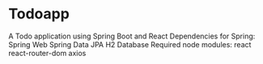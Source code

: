 # Todoapp
A Todo application using Spring Boot and React
Dependencies for Spring:
  Spring Web
  Spring Data JPA
  H2 Database
Required node modules:
  react
  react-router-dom
  axios
   
